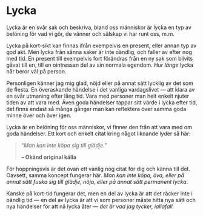 # Lycka

Lycka är en svår sak och beskriva, bland oss människor är lycka en typ av belöning för vad vi gör, de vänner och sälskap vi har runt oss, m.m.

Lycka på kort-sikt kan finnas ifrån exempelvis en present, eller annan typ av god akt.  Men lycka från sånna saker är inte oändlig, och faller av efter nog med tid. En present till exempelvis fort förändras från en ny sak som blivits gåvat till en, till en ointressan del av sin normala egendom. _Hur länge_ lycka når beror väl på person.

Personligen känner jag mig glad, nöjd eller på annat sätt lycklig av det som de flesta. En överaskande händelse i det vanliga vardagslivet — att klara av en svår utmaning efter lång tid. Vara med personer man helt enkelt njuter tiden av att vara med. Även goda händelser tappar sitt värde i lycka efter tid, det finns endast så många gånger man kan reflektera över samma goda minne över och över igen.

Lycka är en belöning för oss människor, vi finner den från att vara med om goda händelser. Ett kort och enkelt citat kring något liknande lyder så här:

> &OpenCurlyDoubleQuote;_Man kan inte köpa sig till glädje._&CloseCurlyDoubleQuote;
>
> **– Okänd original källa**

För hoppningsvis är det ovan ett vanlig nog citat för dig och känna till det. Oavsett, samma koncept fungerar här. _Man kan inte köpa, öva, eller på annat sätt fuska sig till glädje, nöja, eller på annat sätt permanent lycka_.

Kanske på kort-tid fungerar det, men en del av lycka är att det räcker inte i oändlig tid — en del av lycka är att vi som personer måste hitta nya sätt och nya händelser för att nå lycka åter — _det är vad jag tycker, iallafall._
